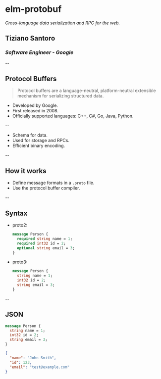 # elm-protobuf

_Cross-language data serialization and RPC for the web._

## Tiziano Santoro

### _Software Engineer - Google_

--

## Protocol Buffers

> Protocol buffers are a language-neutral, platform-neutral extensible mechanism
> for serializing structured data.

-   Developed by Google.
-   First released in 2008.
-   Officially supported languages: C++, C#, Go, Java, Python.

--

-   Schema for data.
-   Used for storage and RPCs.
-   Efficient binary encoding.

--

## How it works

-   Define message formats in a `.proto` file.
-   Use the protocol buffer compiler.

--

## Syntax

-   proto2:

    ```protobuf
    message Person {
      required string name = 1;
      required int32 id = 2;
      optional string email = 3;
    }
    ```

-   proto3:

    ```protobuf
    message Person {
      string name = 1;
      int32 id = 2;
      string email = 3;
    }
    ```

--

## JSON

```protobuf
message Person {
  string name = 1;
  int32 id = 2;
  string email = 3;
}
```

```json
{
  "name": "John Smith",
  "id": 123,
  "email": "test@example.com"
}
```
